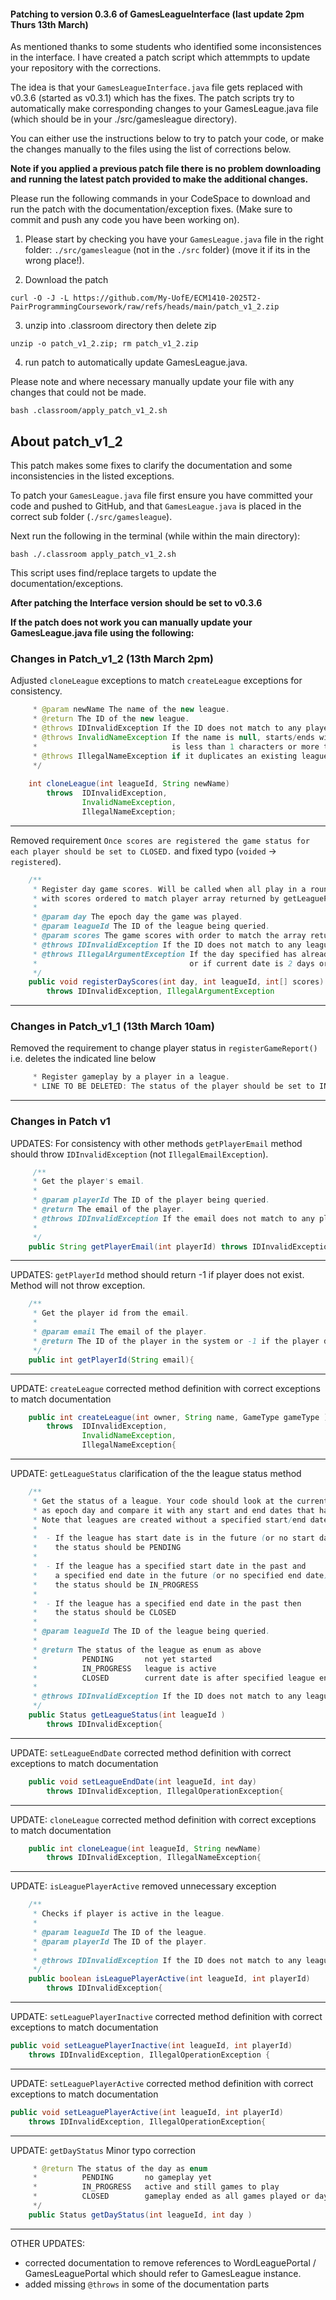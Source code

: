 #### Patching to version 0.3.6 of GamesLeagueInterface (last update 2pm Thurs 13th March)

As mentioned thanks to some students who identified some inconsistences in the interface. I have created a patch script which attemmpts to update your repository with the corrections.

The idea is that your `GamesLeagueInterface.java` file gets replaced with v0.3.6 (started as v0.3.1) which has the fixes. 
The patch scripts try to automatically make corresponding changes to your GamesLeague.java file (which should be in your ./src/gamesleague directory).

You can either use the instructions below to try to patch your code, or make the changes manually to the files using the list of corrections below.

**Note if you applied a previous patch file there is no problem downloading and running the latest patch provided to make the additional changes.**

Please run the following commands in your CodeSpace to download and run the patch with the documentation/exception fixes. (Make sure to commit and push any code you have been working on).

 1. Please start by checking you have your `GamesLeague.java` file in the right folder: `./src/gamesleague` (not in the `./src` folder) (move it if its in the wrong place!).

 2. Download the patch

```
curl -O -J -L https://github.com/My-UofE/ECM1410-2025T2-PairProgrammingCoursework/raw/refs/heads/main/patch_v1_2.zip
```

3. unzip into .classroom directory then delete zip

```
unzip -o patch_v1_2.zip; rm patch_v1_2.zip
```

4. run patch to automatically update GamesLeague.java.

Please note and where necessary manually update your file with any changes that could not be made.

```
bash .classroom/apply_patch_v1_2.sh
```


## About patch_v1_2

This patch makes some fixes to clarify the documentation and some inconsistencies in the listed exceptions.

To patch your `GamesLeague.java` file first ensure you have committed your code and pushed to GitHub, and that `GamesLeague.java` is placed in the correct sub folder (`./src/gamesleague`).

Next run the following in the terminal (while within the main directory):

```
bash ./.classroom apply_patch_v1_2.sh
```

This script uses find/replace targets to update the documentation/exceptions.

**After patching the Interface version should be set to v0.3.6**

**If the patch does not work you can manually update your GamesLeague.java file using the following:**

### Changes in Patch_v1_2 (13th March 2pm)

Adjusted `cloneLeague` exceptions to match `createLeague` exceptions for consistency.

```java
     * @param newName The name of the new league.
     * @return The ID of the new league.
     * @throws IDInvalidException If the ID does not match to any player in the system.
     * @throws InvalidNameException If the name is null, starts/ends with whitespace, 
     *                              is less than 1 characters or more than 20 characters.
     * @throws IllegalNameException if it duplicates an existing league name
     */
    
    int cloneLeague(int leagueId, String newName)
        throws  IDInvalidException,
                InvalidNameException, 
                IllegalNameException;
```
-------

Removed requirement `Once scores are registered the game status for each player should be set to CLOSED.` and fixed typo (`voided` -> `registered`).

```java
    /**
     * Register day game scores. Will be called when all play in a round is complete.
     * with scores ordered to match player array returned by getLeaguePlayers().
     * 
     * @param day The epoch day the game was played.
     * @param leagueId The ID of the league being queried.
     * @param scores The game scores with order to match the array returned by getLeaguePlayers().
     * @throws IDInvalidException If the ID does not match to any league in the system.
     * @throws IllegalArgumentException If the day specified has already been closed,
     *                                  or if current date is 2 days or more after the day being registered.
     */
    public void registerDayScores(int day, int leagueId, int[] scores) 
        throws IDInvalidException, IllegalArgumentException
```

-------

### Changes in Patch_v1_1 (13th March 10am)

Removed the requirement to change player status in `registerGameReport()` i.e. deletes the indicated line below

```java
     * Register gameplay by a player in a league. 
     * LINE TO BE DELETED: The status of the player should be set to IN_PROGRESS.
```

-------

### Changes in Patch v1

UPDATES: For consistency with other methods `getPlayerEmail` method should throw `IDInvalidException` (not `IllegalEmailException`).

```java
     /**
     * Get the player's email.
     * 
     * @param playerId The ID of the player being queried.
     * @return The email of the player.
     * @throws IDInvalidException If the email does not match to any player in the system.
     * 
     */
    public String getPlayerEmail(int playerId) throws IDInvalidException{"""
```
    
-------

UPDATES: `getPlayerId` method should return -1 if player does not exist. Method will not throw exception.

```java
    /**
     * Get the player id from the email.
     *
     * @param email The email of the player.
     * @return The ID of the player in the system or -1 if the player does not exist.
     */
    public int getPlayerId(String email){
 ```

-------

UPDATE: `createLeague` corrected method definition with correct exceptions to match documentation

```java
    public int createLeague(int owner, String name, GameType gameType ) 
        throws  IDInvalidException, 
                InvalidNameException, 
                IllegalNameException{
```

--------

UPDATE: `getLeagueStatus` clarification of the the league status method

```java
    /**
     * Get the status of a league. Your code should look at the current local date
     * as epoch day and compare it with any start and end dates that have been set for the league
     * Note that leagues are created without a specified start/end date
     * 
     *  - If the league has start date is in the future (or no start date specified)
     *    the status should be PENDING
     * 
     *  - If the league has a specified start date in the past and 
     *    a specified end date in the future (or no specified end date) then 
     *    the status should be IN_PROGRESS
     * 
     *  - If the league has a specified end date in the past then
     *    the status should be CLOSED
     * 
     * @param leagueId The ID of the league being queried.
     * 
     * @return The status of the league as enum as above
     *          PENDING       not yet started
     *          IN_PROGRESS   league is active
     *          CLOSED        current date is after specified league end date 
     *  
     * @throws IDInvalidException If the ID does not match to any league in the system.
     */
    public Status getLeagueStatus(int leagueId ) 
        throws IDInvalidException{
```

--------

UPDATE: `setLeagueEndDate` corrected method definition with correct exceptions to match documentation

```java
    public void setLeagueEndDate(int leagueId, int day) 
        throws IDInvalidException, IllegalOperationException{
```

--------

UPDATE: `cloneLeague` corrected method definition with correct exceptions to match documentation

```java
    public int cloneLeague(int leagueId, String newName) 
        throws IDInvalidException, IllegalNameException{
```

--------

UPDATE: `isLeaguePlayerActive` removed unnecessary exception

```java
    /**
     * Checks if player is active in the league.
     * 
     * @param leagueId The ID of the league.
     * @param playerId The ID of the player.
     * 
     * @throws IDInvalidException If the ID does not match to any league or player in the league.
     */
    public boolean isLeaguePlayerActive(int leagueId, int playerId) 
        throws IDInvalidException{
```

---------

UPDATE: `setLeaguePlayerInactive` corrected method definition with correct exceptions to match documentation

```java
public void setLeaguePlayerInactive(int leagueId, int playerId) 
    throws IDInvalidException, IllegalOperationException {
```

--------

UPDATE: `setLeaguePlayerActive` corrected method definition with correct exceptions to match documentation

```java
public void setLeaguePlayerActive(int leagueId, int playerId) 
    throws IDInvalidException, IllegalOperationException{

```

---------

UPDATE: `getDayStatus` Minor typo correction

```java
     * @return The status of the day as enum
     *          PENDING       no gameplay yet
     *          IN_PROGRESS   active and still games to play
     *          CLOSED        gameplay ended as all games played or day ended   
     */
    public Status getDayStatus(int leagueId, int day ) 
```

----------

OTHER UPDATES: 

 - corrected documentation to remove references to WordLeaguePortal / GamesLeaguePortal which should refer to GamesLeague instance.
 - added missing `@throws` in some of the documentation parts
